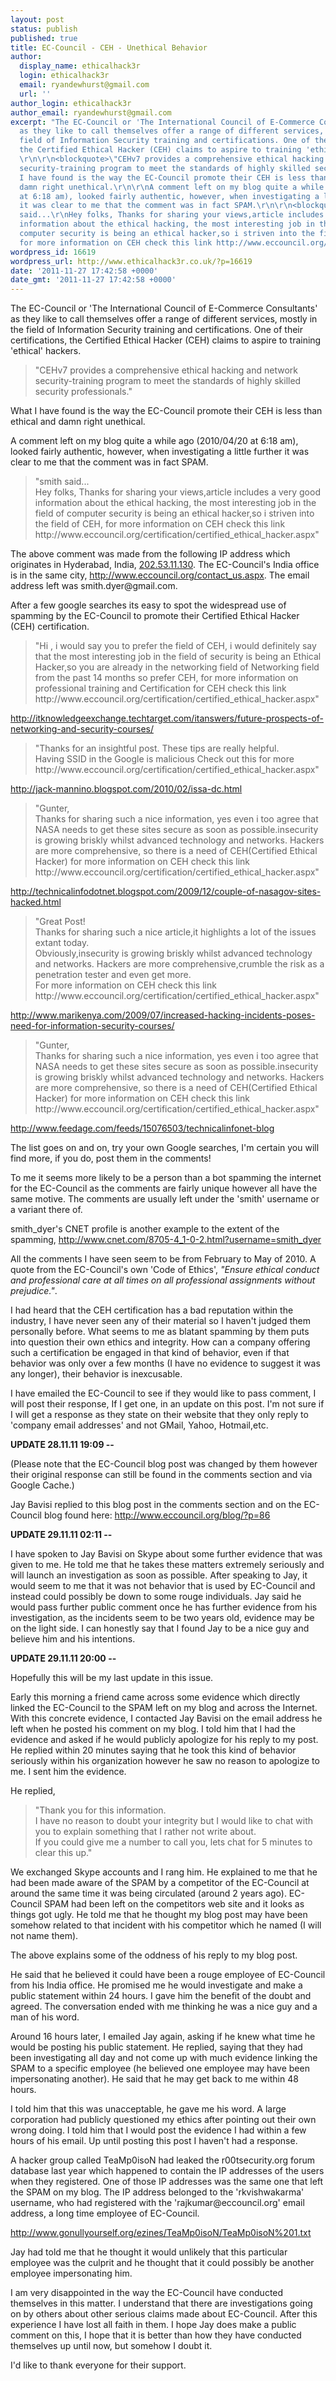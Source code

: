 ```yaml
---
layout: post
status: publish
published: true
title: EC-Council - CEH - Unethical Behavior
author:
  display_name: ethicalhack3r
  login: ethicalhack3r
  email: ryandewhurst@gmail.com
  url: ''
author_login: ethicalhack3r
author_email: ryandewhurst@gmail.com
excerpt: "The EC-Council or 'The International Council of E-Commerce Consultants'
  as they like to call themselves offer a range of different services, mostly in the
  field of Information Security training and certifications. One of their certifications,
  the Certified Ethical Hacker (CEH) claims to aspire to training 'ethical' hackers.
  \r\n\r\n<blockquote>\"CEHv7 provides a comprehensive ethical hacking and network
  security-training program to meet the standards of highly skilled security professionals.\"</blockquote>\r\n\r\nWhat
  I have found is the way the EC-Council promote their CEH is less than ethical and
  damn right unethical.\r\n\r\nA comment left on my blog quite a while ago (2010/04/20
  at 6:18 am), looked fairly authentic, however, when investigating a little further
  it was clear to me that the comment was in fact SPAM.\r\n\r\n<blockquote>\"smith
  said...\r\nHey folks, Thanks for sharing your views,article includes a very good
  information about the ethical hacking, the most interesting job in the field of
  computer security is being an ethical hacker,so i striven into the field of CEH,
  for more information on CEH check this link http://www.eccouncil.org/certification/certified_ethical_hacker.aspx\"</blockquote>\r\n\r\n"
wordpress_id: 16619
wordpress_url: http://www.ethicalhack3r.co.uk/?p=16619
date: '2011-11-27 17:42:58 +0000'
date_gmt: '2011-11-27 17:42:58 +0000'
---
```

<p>The EC-Council or 'The International Council of E-Commerce Consultants' as they like to call themselves offer a range of different services, mostly in the field of Information Security training and certifications. One of their certifications, the Certified Ethical Hacker (CEH) claims to aspire to training 'ethical' hackers. </p>
<blockquote><p>"CEHv7 provides a comprehensive ethical hacking and network security-training program to meet the standards of highly skilled security professionals."</p></blockquote>
<p>What I have found is the way the EC-Council promote their CEH is less than ethical and damn right unethical.</p>
<p>A comment left on my blog quite a while ago (2010/04/20 at 6:18 am), looked fairly authentic, however, when investigating a little further it was clear to me that the comment was in fact SPAM.</p>
<blockquote><p>"smith said...<br />
Hey folks, Thanks for sharing your views,article includes a very good information about the ethical hacking, the most interesting job in the field of computer security is being an ethical hacker,so i striven into the field of CEH, for more information on CEH check this link http://www.eccouncil.org/certification/certified_ethical_hacker.aspx"</p></blockquote>
<p><a id="more"></a><a id="more-16619"></a></p>
<p>The above comment was made from the following IP address which originates in Hyderabad, India, <a href="http://www.infosniper.net/index.php?ip_address=202.53.11.130&map_source=1&overview_map=1&lang=1&map_type=1&zoom_level=7" target="_blank">202.53.11.130</a>. The EC-Council's India office is in the same city, <a href="http://www.eccouncil.org/contact_us.aspx" target="_blank">http://www.eccouncil.org/contact_us.aspx</a>. The email address left was smith.dyer@gmail.com.</p>
<p>After a few google searches its easy to spot the widespread use of spamming by the EC-Council to promote their Certified Ethical Hacker (CEH) certification.</p>
<blockquote><p>"Hi , i would say you to prefer the field of CEH, i would definitely say that the most interesting job in the field of security is being an Ethical Hacker,so you are already in the networking field of Networking field from the past 14 months so prefer CEH, for more information on professional training and Certification for CEH check this link http://www.eccouncil.org/certification/certified_ethical_hacker.aspx"</p></blockquote>
<p><a href="http://itknowledgeexchange.techtarget.com/itanswers/future-prospects-of-networking-and-security-courses/" target="_blank">http://itknowledgeexchange.techtarget.com/itanswers/future-prospects-of-networking-and-security-courses/</a></p>
<blockquote><p>"Thanks for an insightful post. These tips are really helpful.<br />
Having SSID in the Google is malicious Check out this for more<br />
http://www.eccouncil.org/certification/certified_ethical_hacker.aspx"</p></blockquote>
<p><a href="http://jack-mannino.blogspot.com/2010/02/issa-dc.html" target="_blank">http://jack-mannino.blogspot.com/2010/02/issa-dc.html</a></p>
<blockquote><p>"Gunter,<br />
Thanks for sharing such a nice information, yes even i too agree that NASA needs to get these sites secure as soon as possible.insecurity is growing briskly whilst advanced technology and networks. Hackers are more comprehensive, so there is a need of CEH(Certified Ethical Hacker) for more information on CEH check this link http://www.eccouncil.org/certification/certified_ethical_hacker.aspx"</p></blockquote>
<p><a href="http://technicalinfodotnet.blogspot.com/2009/12/couple-of-nasagov-sites-hacked.html" target="_blank">http://technicalinfodotnet.blogspot.com/2009/12/couple-of-nasagov-sites-hacked.html</a></p>
<blockquote><p>"Great Post!<br />
Thanks for sharing such a nice article,it highlights a lot of the issues extant today.<br />
Obviously,insecurity is growing briskly whilst advanced technology and networks. Hackers are more comprehensive,crumble the risk as a penetration tester and even get more.<br />
For more information on CEH check this link http://www.eccouncil.org/certification/certified_ethical_hacker.aspx"</p></blockquote>
<p><a href="http://www.marikenya.com/2009/07/increased-hacking-incidents-poses-need-for-information-security-courses/" target="_blank">http://www.marikenya.com/2009/07/increased-hacking-incidents-poses-need-for-information-security-courses/</a></p>
<blockquote><p>"Gunter,<br />
Thanks for sharing such a nice information, yes even i too agree that NASA needs to get these sites secure as soon as possible.insecurity is growing briskly whilst advanced technology and networks. Hackers are more comprehensive, so there is a need of CEH(Certified Ethical Hacker) for more information on CEH check this link http://www.eccouncil.org/certification/certified_ethical_hacker.aspx"</p></blockquote>
<p><a href="http://www.feedage.com/feeds/15076503/technicalinfonet-blog" target="_blank">http://www.feedage.com/feeds/15076503/technicalinfonet-blog</a></p>
<p>The list goes on and on, try your own Google searches, I'm certain you will find more, if you do, post them in the comments!</p>
<p>To me it seems more likely to be a person than a bot spamming the internet for the EC-Council as the comments are fairly unique however all have the same motive. The comments are usually left under the 'smith' username or a variant there of.</p>
<p>smith_dyer's CNET profile is another example to the extent of the spamming, <a href="http://www.cnet.com/8705-4_1-0-2.html?username=smith_dyer" target="_blank">http://www.cnet.com/8705-4_1-0-2.html?username=smith_dyer</a></p>
<p>All the comments I have seen seem to be from February to May of 2010. A quote from the EC-Council's own 'Code of Ethics', <em>"Ensure ethical conduct and professional care at all times on all professional assignments without prejudice."</em>.</p>
<p>I had heard that the CEH certification has a bad reputation within the industry, I have never seen any of their material so I haven't judged them personally before. What seems to me as blatant spamming by them puts into question their own ethics and integrity. How can a company offering such a certification be engaged in that kind of behavior, even if that behavior was only over a few months (I have no evidence to suggest it was any longer), their behavior is inexcusable.</p>
<p>I have emailed the EC-Council to see if they would like to pass comment, I will post their response, If I get one, in an update on this post. I'm not sure if I will get a response as they state on their website that they only reply to 'company email addresses' and not GMail, Yahoo, Hotmail,etc.</p>
<p><strong>UPDATE 28.11.11 19:09 -- </strong></p>
<p>(Please note that the EC-Council blog post was changed by them however their original response can still be found in the comments section and via Google Cache.)</p>
<p>Jay Bavisi replied to this blog post in the comments section and on the EC-Council blog found here: <a href="http://www.eccouncil.org/blog/?p=86" target="_blank">http://www.eccouncil.org/blog/?p=86</a></p>
<p><strong>UPDATE 29.11.11 02:11 -- </strong></p>
<p>I have spoken to Jay Bavisi on Skype about some further evidence that was given to me. He told me that he takes these matters extremely seriously and will launch an investigation as soon as possible. After speaking to Jay, it would seem to me that it was not behavior that is used by EC-Council and instead could possibly be down to some rouge individuals. Jay said he would pass further public comment once he has further evidence from his investigation, as the incidents seem to be two years old, evidence may be on the light side. I can honestly say that I found Jay to be a nice guy and believe him and his intentions.</p>
<p><strong>UPDATE 29.11.11 20:00 -- </strong></p>
<p>Hopefully this will be my last update in this issue.</p>
<p>Early this morning a friend came across some evidence which directly linked the EC-Council to the SPAM left on my blog and across the Internet. With this concrete evidence, I contacted Jay Bavisi on the email address he left when he posted his comment on my blog. I told him that I had the evidence and asked if he would publicly apologize for his reply to my post. He replied within 20 minutes saying that he took this kind of behavior seriously within his organization however he saw no reason to apologize to me. I sent him the evidence.</p>
<p>He replied,</p>
<blockquote><p>"Thank you for this information.<br />
I have no reason to doubt your integrity but I would like to chat with you to explain something that I rather not write about.<br />
If you could give me a number to call you, lets chat for 5 minutes to clear this up."</p></blockquote>
<p>We exchanged Skype accounts and I rang him. He explained to me that he had been made aware of the SPAM by a competitor of the EC-Council at around the same time it was being circulated (around 2 years ago). EC-Council SPAM had been left on the competitors web site and it looks as things got ugly. He told me that he thought my blog post may have been somehow related to that incident with his competitor which he named (I will not name them).</p>
<p>The above explains some of the oddness of his reply to my blog post.</p>
<p>He said that he believed it could have been a rouge employee of EC-Council from his India office. He promised me he would investigate and make a public statement within 24 hours. I gave him the benefit of the doubt and agreed. The conversation ended with me thinking he was a nice guy and a man of his word.</p>
<p>Around 16 hours later, I emailed Jay again, asking if he knew what time he would be posting his public statement. He replied, saying that they had been investigating all day and not come up with much evidence linking the SPAM to a specific employee (he believed one employee may have been impersonating another). He said that he may get back to me within 48 hours.</p>
<p>I told him that this was unacceptable, he gave me his word. A large corporation had publicly questioned my ethics after pointing out their own wrong doing. I told him that I would post the evidence I had within a few hours of his email. Up until posting this post I haven't had a response.</p>
<p>A hacker group called TeaMp0isoN had leaked the r00tsecurity.org forum database last year which happened to contain the IP addresses of the users when they registered. One of those IP addresses was the same one that left the  SPAM on my blog. The IP address belonged to the 'rkvishwakarma' username, who had registered with the 'rajkumar@eccouncil.org' email address, a long time employee of EC-Council.</p>
<p><a href="http://www.gonullyourself.org/ezines/TeaMp0isoN/TeaMp0isoN%201.txt" target="_blank">http://www.gonullyourself.org/ezines/TeaMp0isoN/TeaMp0isoN%201.txt</a></p>
<p>Jay had told me that he thought it would unlikely that this particular employee was the culprit and he thought that it could possibly be another employee impersonating him.</p>
<p>I am very disappointed in the way the EC-Council have conducted themselves in this matter. I understand that there are investigations going on by others about other serious claims made about EC-Council. After this experience I have lost all faith in them. I hope Jay does make a public comment on this, I hope that it is better than how they have conducted themselves up until now, but somehow I doubt it.</p>
<p>I'd like to thank everyone for their support.</p>
